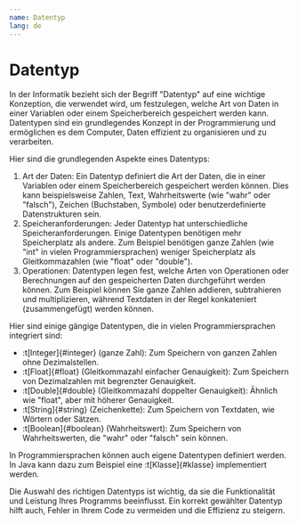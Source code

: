 ```yaml
---
name: Datentyp
lang: de
---
```


# Datentyp

In der Informatik bezieht sich der Begriff "Datentyp" auf eine wichtige Konzeption, die verwendet wird, um festzulegen, welche Art von Daten in einer Variablen oder einem Speicherbereich gespeichert werden kann. Datentypen sind ein grundlegendes Konzept in der Programmierung und ermöglichen es dem Computer, Daten effizient zu organisieren und zu verarbeiten.

Hier sind die grundlegenden Aspekte eines Datentyps:

1. Art der Daten: Ein Datentyp definiert die Art der Daten, die in einer Variablen oder einem Speicherbereich gespeichert werden können. Dies kann beispielsweise Zahlen, Text, Wahrheitswerte (wie "wahr" oder "falsch"), Zeichen (Buchstaben, Symbole) oder benutzerdefinierte Datenstrukturen sein.
1. Speicheranforderungen: Jeder Datentyp hat unterschiedliche Speicheranforderungen. Einige Datentypen benötigen mehr Speicherplatz als andere. Zum Beispiel benötigen ganze Zahlen (wie "int" in vielen Programmiersprachen) weniger Speicherplatz als Gleitkommazahlen (wie "float" oder "double").
1. Operationen: Datentypen legen fest, welche Arten von Operationen oder Berechnungen auf den gespeicherten Daten durchgeführt werden können. Zum Beispiel können Sie ganze Zahlen addieren, subtrahieren und multiplizieren, während Textdaten in der Regel konkateniert (zusammengefügt) werden können.


Hier sind einige gängige Datentypen, die in vielen Programmiersprachen integriert sind:

- :t[Integer]{#integer} (ganze Zahl): Zum Speichern von ganzen Zahlen ohne Dezimalstellen.
- :t[Float]{#float} (Gleitkommazahl einfacher Genauigkeit): Zum Speichern von Dezimalzahlen mit begrenzter Genauigkeit.
- :t[Double]{#double} (Gleitkommazahl doppelter Genauigkeit): Ähnlich wie "float", aber mit höherer Genauigkeit.
- :t[String]{#string} (Zeichenkette): Zum Speichern von Textdaten, wie Wörtern oder Sätzen.
- :t[Boolean]{#boolean} (Wahrheitswert): Zum Speichern von Wahrheitswerten, die "wahr" oder "falsch" sein können.

In Programmiersprachen können auch eigene Datentypen definiert werden. In Java kann dazu zum Beispiel eine :t[Klasse]{#klasse} implementiert werden.

Die Auswahl des richtigen Datentyps ist wichtig, da sie die Funktionalität und Leistung Ihres Programms beeinflusst. Ein korrekt gewählter Datentyp hilft auch, Fehler in Ihrem Code zu vermeiden und die Effizienz zu steigern.
